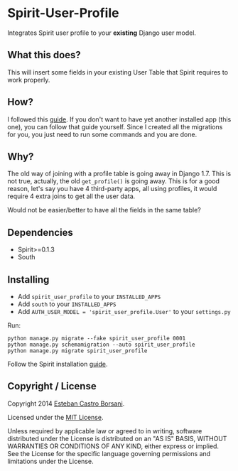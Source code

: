 # Spirit-User-Profile

Integrates Spirit user profile to your **existing** Django user model.

## What this does?

This will insert some fields in your existing User Table that Spirit requires to work properly.

## How?

I followed this [guide](http://django-authtools.readthedocs.org/en/latest/how-to/migrate-to-a-custom-user-model.html).
If you don't want to have yet another installed app (this one), you can follow that guide yourself.
Since I created all the migrations for you, you just need to run some commands and you are done.

## Why?

The old way of joining with a profile table is going away in Django 1.7. This is not true, actually, the old `get_profile()` is going away.
This is for a good reason, let's say you have 4 third-party apps, all using profiles, it would require 4 extra joins to get all the user data.

Would not be easier/better to have all the fields in the same table?

## Dependencies

* Spirit>=0.1.3
* South

## Installing

* Add `spirit_user_profile` to your `INSTALLED_APPS`
* Add `south` to your `INSTALLED_APPS`
* Add `AUTH_USER_MODEL = 'spirit_user_profile.User'` to your `settings.py`

Run:

    python manage.py migrate --fake spirit_user_profile 0001
    python manage.py schemamigration --auto spirit_user_profile
    python manage.py migrate spirit_user_profile

Follow the Spirit installation [guide](https://github.com/nitely/Spirit#installing-advanced).

## Copyright / License

Copyright 2014 [Esteban Castro Borsani](https://github.com/nitely).

Licensed under the [MIT License](https://github.com/nitely/Spirit/blob/master/LICENSE).

Unless required by applicable law or agreed to in writing,
software distributed under the License is distributed on an "AS IS" BASIS,
WITHOUT WARRANTIES OR CONDITIONS OF ANY KIND, either express or implied.
See the License for the specific language governing permissions and limitations under the License.